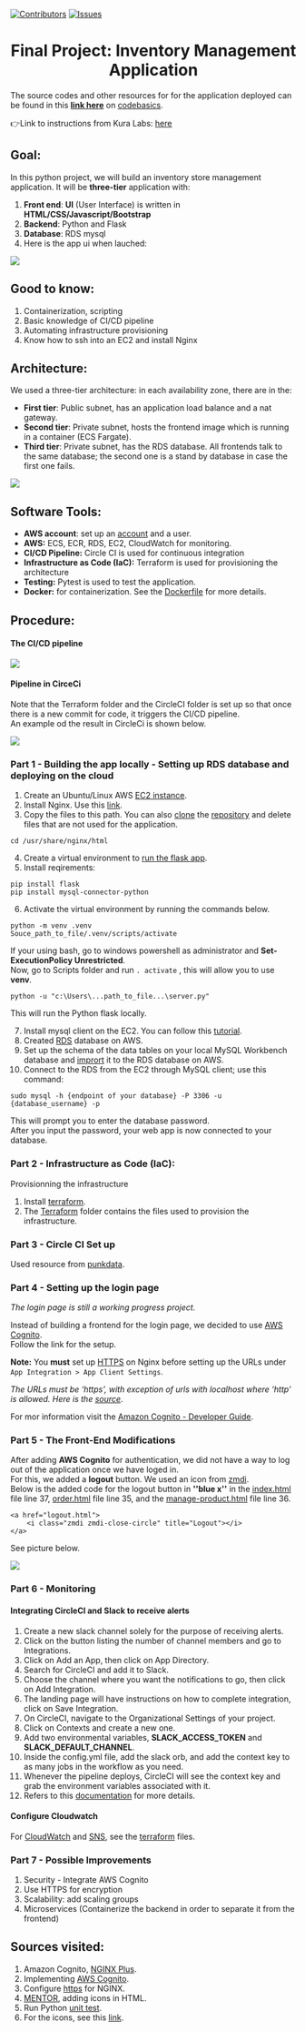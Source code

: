  <div id="top"></div>
<!--
*** Source for the icon used:
*** https://github.com/othneildrew/Best-README-Template
-->

[![Contributors][contributors-shield]][contributors-url]
[![Issues][issues-shield]][issues-url]

<!-- MARKDOWN LINKS & IMAGES -->
<!-- https://www.markdownguide.org/basic-syntax/#reference-style-links -->
[contributors-shield]: https://img.shields.io/github/contributors/maisha-ahmed/kura-gr5.svg?style=for-the-badge
[contributors-url]: https://github.com/maisha-ahmed/kura-gr5/graphs/contributors
[issues-shield]: https://img.shields.io/github/issues/maisha-ahmed/kura-gr5.svg?style=for-the-badge
[issues-url]: https://github.com/maisha-ahmed/kura-gr5/issues

 <h1 align=center>Final Project: Inventory Management Application</h1>

The source codes and other resources for for the application deployed can be found in this **[link here](https://github.com/codebasics/python_projects_grocery_webapp)** on [codebasics](https://github.com/codebasics).

👉Link to instructions from Kura Labs: [here](https://github.com/kura-labs-org/FINAL_PROJECT_C2)

## Goal:
In this python project, we will build an inventory store management application. It will be **three-tier** application with:

1. **Front end**: **UI** (User Interface) is written in **HTML/CSS/Javascript/Bootstrap**
2. **Backend**: Python and Flask
3. **Database**: RDS mysql
4. Here is the app ui when lauched:

![](frontend/images/app_page.PNG)

## Good to know:

1. Containerization, scripting
2. Basic knowledge of CI/CD pipeline
3. Automating infrastructure provisioning
4. Know how to ssh into an EC2 and install Nginx

## Architecture:

We used a three-tier architecture: in each availability zone, there are in the:
  * **First tier**: Public subnet, has an application load balance and a nat gateway.
  * **Second tier**: Private subnet, hosts the frontend image which is running in a container (ECS Fargate).
  * **Third tier**: Private subnet, has the RDS database.
All frontends talk to the same database; the second one is a stand by database in case the first one fails.

![](frontend/images/final.PNG)

## Software Tools:

   * **AWS account**: set up an [account](https://docs.aws.amazon.com/polly/latest/dg/setting-up.html) and a user.
   * **AWS:** ECS, ECR, RDS, EC2, CloudWatch for monitoring.
   * **CI/CD Pipeline:** Circle CI is used for continuous integration
   * **Infrastructure as Code (IaC):** Terraform is used for provisioning the architecture
   * **Testing:** Pytest is used to test the application. 
   * **Docker:** for containerization. See the [Dockerfile](https://github.com/ibrahima1289/kura-g5/blob/main/Dockerfile) for more details. 

## Procedure:

#### The CI/CD pipeline

![](frontend/images/cicd.PNG)

#### Pipeline in CirceCi
Note that the Terraform folder and the CircleCI folder is set up so that once there is a new commit for code, it triggers the CI/CD pipeline.<br>
An example od the result in CircleCi is shown below.

![](frontend/images/terraform.PNG)

### Part 1 - Building the app locally - Setting up RDS database and deploying on the cloud

1. Create an Ubuntu/Linux AWS [EC2 instance](https://medium.com/@jameshamann/setting-up-an-ubuntu-ec2-instance-from-scratch-78a166167a22).
2. Install Nginx. Use this [link](https://www.nginx.com/blog/setting-up-nginx/).
3. Copy the files to this path. You can also [clone](https://docs.github.com/en/repositories/creating-and-managing-repositories/cloning-a-repository) the [repository](https://github.com/codebasics/python_projects_grocery_webapp) and delete files that are not used for the application. 
```
cd /usr/share/nginx/html
```
4. Create a virtual environment to [run the flask app](https://pythonhow.com/python-tutorial/flask/Using-a-virtual-environment-with-your-flask-app/). 
5. Install reqirements:
```
pip install flask
pip install mysql-connector-python
```
6. Activate the virtual environment by running the commands below.
```
python -m venv .venv
Souce_path_to_file/.venv/scripts/activate
```

If your using bash, go to windows powershell as administrator and **Set-ExecutionPolicy Unrestricted**.<br>
Now, go to Scripts folder and run `. activate` , this will allow you to use **venv**.
```
python -u "c:\Users\...path_to_file...\server.py"
```
This will run the Python flask locally.

7. Install mysql client on the EC2. You can follow this [tutorial](https://linuxconfig.org/install-mysql-on-ubuntu-20-04-lts-linux).
8. Created [RDS](https://docs.aws.amazon.com/AmazonRDS/latest/UserGuide/USER_CreateDBInstance.html) database on AWS.
9. Set up the schema of the data tables on your local MySQL Workbench database and [imprort](https://dev.mysql.com/doc/workbench/en/wb-admin-export-import-management.html) it to the RDS database on AWS.
10. Connect to the RDS from the EC2 through MySQL client; use this command:
```
sudo mysql -h {endpoint of your database} -P 3306 -u {database_username} -p
```

This will prompt you to enter the database password.<br>
After you input the password, your web app is now connected to your database.

### Part 2 - Infrastructure as Code (IaC):

Provisionning the infrastructure

  1. Install [terraform](https://linoxide.com/install-terraform-on-ubuntu-20-04/).
  2. The [Terraform](https://github.com/ibrahima1289/kura-g5/tree/main/terraform) folder contains the files used to provision the infrastructure.

### Part 3 - Circle CI Set up

Used resource from [punkdata](https://github.com/punkdata/python-flask/blob/master/.circleci/config.yml).

### Part 4 - Setting up the login page
*The login page is still a working progress project.*

Instead of building a frontend for the login page, we decided to use [AWS Cognito](https://cran.r-project.org/web/packages/cognitoR/readme/README.html).<br>
Follow the link for the setup.

**Note:** You **must** set up [HTTPS](https://techexpert.tips/nginx/enable-https-nginx/) on Nginx before setting up the URLs under `App Integration > App Client Settings`.

*The URLs must be ‘https’, with exception of urls with localhost where ‘http’ is allowed. Here is the [source](https://medium.com/swlh/authentication-authorization-for-web-apps-using-aws-cognito-21548bb3b86)*.

For mor information visit the [Amazon Cognito - Developer Guide](https://docs.aws.amazon.com/cognito/latest/developerguide/cognito-dg.pdf).

### Part 5 - The Front-End Modifications

After adding **AWS Cognito** for authentication, we did not have a way to log out of the application once we have loged in. <br>
For this, we added a **logout** button. We used an icon from [zmdi](https://www.templateshub.net/demo/Mentor-Bootstrap4-Admin-Dashboard-Template/icons-material.html). <br>
Below is the added code for the logout button in **''blue x''** in the [index.html](https://github.com/ibrahima1289/KURA_GROUP_5/blob/main/frontend/index.html) file line 37, [order.html](https://github.com/ibrahima1289/KURA_GROUP_5/blob/main/frontend/order.html) file line 35, and the [manage-product.html](https://github.com/ibrahima1289/KURA_GROUP_5/blob/main/frontend/manage-product.html) file line 36.

```
<a href="logout.html">
    <i class="zmdi zmdi-close-circle" title="Logout"></i>
</a>
```
See picture below.

![](frontend/images/final0.PNG)

### Part 6 - Monitoring

#### Integrating CircleCI and Slack to receive alerts

1. Create a new slack channel solely for the purpose of receiving alerts.
2. Click on the button listing the number of channel members and go to Integrations.
3. Click on Add an App, then click on App Directory.
4. Search for CircleCI and add it to Slack.
5. Choose the channel where you want the notifications to go, then click on Add Integration.
6. The landing page will have instructions on how to complete integration, click on Save Integration.
7. On CircleCI, navigate to the Organizational Settings of your project.
8. Click on Contexts and create a new one.
9. Add two environmental variables, **SLACK_ACCESS_TOKEN** and **SLACK_DEFAULT_CHANNEL**.
10. Inside the config.yml file, add the slack orb, and add the context key to as many jobs in the workflow as you need.
11. Whenever the pipeline deploys, CircleCI will see the context key and grab the environment variables associated with it.
12. Refers to this [documentation](https://support.circleci.com/hc/en-us/articles/360044674612-Using-Slack-Integrations-with-CircleCI?utm_source=google&utm_medium=sem&utm_campaign=sem-google-dg--uscan-en-dsa-maxConv-auth-brand&utm_term=g_-_c__dsa_&utm_content=&gclid=Cj0KCQiAubmPBhCyARIsAJWNpiO995I2GCDNU2q5_BcF8CxrH5Q-rWIReVQUI4QAXHHcxfcc9kUFciUaAgQmEALw_wcB) for more details. 

#### Configure Cloudwatch

For [CloudWatch](https://github.com/ibrahima1289/kura-g5/blob/main/terraform/cloudwatch.tf) and [SNS](https://github.com/ibrahima1289/kura-g5/blob/main/terraform/sns.tf), see the [terraform](https://github.com/ibrahima1289/kura-g5/tree/main/terraform) files.

### Part 7 - Possible Improvements

1. Security - Integrate AWS Cognito
2. Use HTTPS for encryption
3. Scalability: add scaling groups 
4. Microservices (Containerize the backend in order to separate it from the frontend)

## Sources visited:
1. Amazon Cognito, [NGINX Plus](https://docs.nginx.com/nginx/deployment-guides/single-sign-on/cognito/#cognito-domain-name).
2. Implementing [AWS Cognito](https://cran.r-project.org/web/packages/cognitoR/readme/README.html).
3. Configure [https](https://techexpert.tips/nginx/enable-https-nginx/) for NGINX.
4. [MENTOR](https://www.templateshub.net/demo/Mentor-Bootstrap4-Admin-Dashboard-Template/icons-material.html), adding icons in HTML.
5. Run Python [unit test](https://www.techiediaries.com/python-unit-tests-github-actions/).
6. For the icons, see this [link](https://github.com/othneildrew/Best-README-Template).

